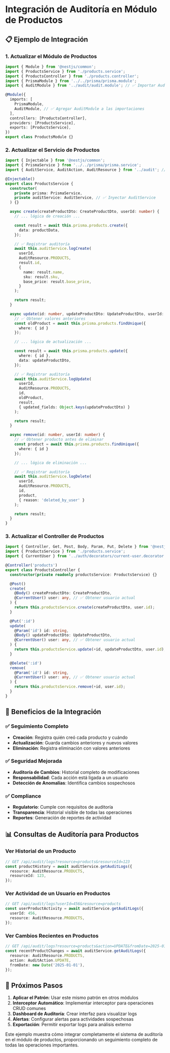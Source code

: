 # Integración de Auditoría en Módulo de Productos

## 📋 Ejemplo de Integración

### 1. Actualizar el Módulo de Productos
```typescript
import { Module } from '@nestjs/common';
import { ProductsService } from './products.service';
import { ProductsController } from './products.controller';
import { PrismaModule } from '../../prisma/prisma.module';
import { AuditModule } from '../audit/audit.module'; // ✅ Importar AuditModule

@Module({
  imports: [
    PrismaModule,
    AuditModule, // ✅ Agregar AuditModule a las importaciones
  ],
  controllers: [ProductsController],
  providers: [ProductsService],
  exports: [ProductsService],
})
export class ProductsModule {}
```

### 2. Actualizar el Servicio de Productos
```typescript
import { Injectable } from '@nestjs/common';
import { PrismaService } from '../../prisma/prisma.service';
import { AuditService, AuditAction, AuditResource } from '../audit'; // ✅ Importar servicios de auditoría

@Injectable()
export class ProductsService {
  constructor(
    private prisma: PrismaService,
    private auditService: AuditService, // ✅ Inyectar AuditService
  ) {}

  async create(createProductDto: CreateProductDto, userId: number) {
    // ... lógica de creación ...

    const result = await this.prisma.products.create({
      data: productData,
    });

    // ✅ Registrar auditoría
    await this.auditService.logCreate(
      userId,
      AuditResource.PRODUCTS,
      result.id,
      {
        name: result.name,
        sku: result.sku,
        base_price: result.base_price,
      }
    );

    return result;
  }

  async update(id: number, updateProductDto: UpdateProductDto, userId: number) {
    // ✅ Obtener valores anteriores
    const oldProduct = await this.prisma.products.findUnique({
      where: { id }
    });

    // ... lógica de actualización ...

    const result = await this.prisma.products.update({
      where: { id },
      data: updateProductDto,
    });

    // ✅ Registrar auditoría
    await this.auditService.logUpdate(
      userId,
      AuditResource.PRODUCTS,
      id,
      oldProduct,
      result,
      { updated_fields: Object.keys(updateProductDto) }
    );

    return result;
  }

  async remove(id: number, userId: number) {
    // ✅ Obtener producto antes de eliminar
    const product = await this.prisma.products.findUnique({
      where: { id }
    });

    // ... lógica de eliminación ...

    // ✅ Registrar auditoría
    await this.auditService.logDelete(
      userId,
      AuditResource.PRODUCTS,
      id,
      product,
      { reason: 'deleted_by_user' }
    );

    return result;
  }
}
```

### 3. Actualizar el Controller de Productos
```typescript
import { Controller, Get, Post, Body, Param, Put, Delete } from '@nestjs/common';
import { ProductsService } from './products.service';
import { CurrentUser } from '../auth/decorators/current-user.decorator'; // ✅ Asumiendo que tienes este decorador

@Controller('products')
export class ProductsController {
  constructor(private readonly productsService: ProductsService) {}

  @Post()
  create(
    @Body() createProductDto: CreateProductDto,
    @CurrentUser() user: any, // ✅ Obtener usuario actual
  ) {
    return this.productsService.create(createProductDto, user.id);
  }

  @Put(':id')
  update(
    @Param('id') id: string,
    @Body() updateProductDto: UpdateProductDto,
    @CurrentUser() user: any, // ✅ Obtener usuario actual
  ) {
    return this.productsService.update(+id, updateProductDto, user.id);
  }

  @Delete(':id')
  remove(
    @Param('id') id: string,
    @CurrentUser() user: any, // ✅ Obtener usuario actual
  ) {
    return this.productsService.remove(+id, user.id);
  }
}
```

## 🎯 Beneficios de la Integración

### ✅ Seguimiento Completo
- **Creación**: Registra quién creó cada producto y cuándo
- **Actualización**: Guarda cambios anteriores y nuevos valores
- **Eliminación**: Registra eliminación con valores anteriores

### ✅ Seguridad Mejorada
- **Auditoría de Cambios**: Historial completo de modificaciones
- **Responsabilidad**: Cada acción está ligada a un usuario
- **Detección de Anomalías**: Identifica cambios sospechosos

### ✅ Compliance
- **Regulatorio**: Cumple con requisitos de auditoría
- **Transparencia**: Historial visible de todas las operaciones
- **Reportes**: Generación de reportes de actividad

## 📊 Consultas de Auditoría para Productos

### Ver Historial de un Producto
```typescript
// GET /api/audit/logs?resource=products&resourceId=123
const productHistory = await auditService.getAuditLogs({
  resource: AuditResource.PRODUCTS,
  resourceId: 123,
});
```

### Ver Actividad de un Usuario en Productos
```typescript
// GET /api/audit/logs?userId=456&resource=products
const userProductActivity = await auditService.getAuditLogs({
  userId: 456,
  resource: AuditResource.PRODUCTS,
});
```

### Ver Cambios Recientes en Productos
```typescript
// GET /api/audit/logs?resource=products&action=UPDATE&fromDate=2025-01-01
const recentProductChanges = await auditService.getAuditLogs({
  resource: AuditResource.PRODUCTS,
  action: AuditAction.UPDATE,
  fromDate: new Date('2025-01-01'),
});
```

## 🚀 Próximos Pasos

1. **Aplicar el Patrón**: Usar este mismo patrón en otros módulos
2. **Interceptor Automático**: Implementar interceptor para operaciones CRUD comunes
3. **Dashboard de Auditoría**: Crear interfaz para visualizar logs
4. **Alertas**: Configurar alertas para actividades sospechosas
5. **Exportación**: Permitir exportar logs para análisis externo

Este ejemplo muestra cómo integrar completamente el sistema de auditoría en el módulo de productos, proporcionando un seguimiento completo de todas las operaciones importantes.
